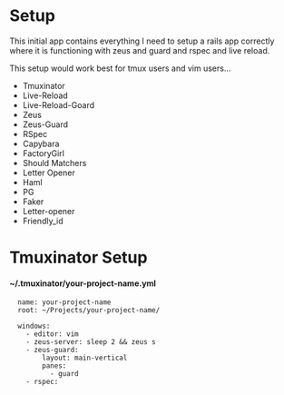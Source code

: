 
# Setup
This initial app contains everything I need to setup a rails app correctly where it is functioning with zeus and guard and rspec and live reload.

This setup would work best for tmux users and vim users...

* Tmuxinator
* Live-Reload
* Live-Reload-Goard
* Zeus
* Zeus-Guard
* RSpec
* Capybara
* FactoryGirl
* Should Matchers
* Letter Opener
* Haml
* PG
* Faker
* Letter-opener
* Friendly_id


# Tmuxinator Setup

#### ~/.tmuxinator/your-project-name.yml

```
  name: your-project-name
  root: ~/Projects/your-project-name/

  windows:
    - editor: vim
    - zeus-server: sleep 2 && zeus s
    - zeus-guard:
        layout: main-vertical
        panes:
          - guard
    - rspec:

```
